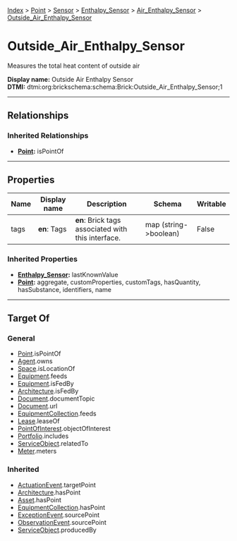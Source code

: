 [Index](../../../../index.md) > [Point](../../../Point.md) > [Sensor](../../Sensor.md) > [Enthalpy_Sensor](../Enthalpy_Sensor.md) > [Air_Enthalpy_Sensor](Air_Enthalpy_Sensor.md) > [Outside_Air_Enthalpy_Sensor](#)
# Outside_Air_Enthalpy_Sensor

Measures the total heat content of outside air


**Display name:** Outside Air Enthalpy Sensor<br />
**DTMI:** dtmi:org:brickschema:schema:Brick:Outside_Air_Enthalpy_Sensor;1

---

## Relationships

### Inherited Relationships
* **[Point](../../../Point.md):** isPointOf

---

## Properties

|Name|Display name|Description|Schema|Writable|
|-|-|-|-|-|
|tags|**en**: Tags|**en**: Brick tags associated with this interface.|map (string->boolean)|False|
### Inherited Properties
* **[Enthalpy_Sensor](../Enthalpy_Sensor.md):** lastKnownValue
* **[Point](../../../Point.md):** aggregate, customProperties, customTags, hasQuantity, hasSubstance, identifiers, name

---

## Target Of
### General
* [Point](../../../Point.md).isPointOf
* [Agent](../../../../Agent/Agent.md).owns
* [Space](../../../../Space/Space.md).isLocationOf
* [Equipment](../../../../Asset/Equipment/Equipment.md).feeds
* [Equipment](../../../../Asset/Equipment/Equipment.md).isFedBy
* [Architecture](../../../../Space/Architecture/Architecture.md).isFedBy
* [Document](../../../../Information/Document/Document.md).documentTopic
* [Document](../../../../Information/Document/Document.md).url
* [EquipmentCollection](../../../../Collection/Equipment-.md).feeds
* [Lease](../../../../Event/Lease.md).leaseOf
* [PointOfInterest](../../../../Information/PointOfInterest.md).objectOfInterest
* [Portfolio](../../../../Collection/Portfolio.md).includes
* [ServiceObject](../../../../Information/ServiceObject/ServiceObject.md).relatedTo
* [Meter](../../../../Asset/Equipment/Meter/Meter.md).meters
### Inherited
* [ActuationEvent](../../../../Event/Point-/ActuationEvent.md).targetPoint
* [Architecture](../../../../Space/Architecture/Architecture.md).hasPoint
* [Asset](../../../../Asset/Asset.md).hasPoint
* [EquipmentCollection](../../../../Collection/Equipment-.md).hasPoint
* [ExceptionEvent](../../../../Event/Point-/ExceptionEvent.md).sourcePoint
* [ObservationEvent](../../../../Event/Point-/ObservationEvent.md).sourcePoint
* [ServiceObject](../../../../Information/ServiceObject/ServiceObject.md).producedBy
